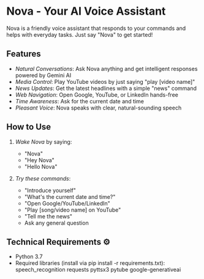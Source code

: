 # Nova - Your AI Voice Assistant 
Nova is a friendly voice assistant that responds to your commands and helps with everyday tasks. Just say "Nova" to get started!

## Features
- *Natural Conversations*: Ask Nova anything and get intelligent responses powered by Gemini AI
- *Media Control*: Play YouTube videos by just saying "play [video name]"
- *News Updates*: Get the latest headlines with a simple "news" command
- *Web Navigation*: Open Google, YouTube, or LinkedIn hands-free
- *Time Awareness*: Ask for the current date and time
- *Pleasant Voice*: Nova speaks with clear, natural-sounding speech

## How to Use 
1. *Wake Nova* by saying:
   - "Nova"
   - "Hey Nova"
   - "Hello Nova"

2. *Try these commands*:
   - "Introduce yourself"
   - "What's the current date and time?"
   - "Open Google/YouTube/LinkedIn"
   - "Play [song/video name] on YouTube"
   - "Tell me the news"
   - Ask any general question

## Technical Requirements ⚙
- Python 3.7
- Required libraries (install via pip install -r requirements.txt):
  speech_recognition
  requests
  pyttsx3
  pytube
  google-generativeai
  
